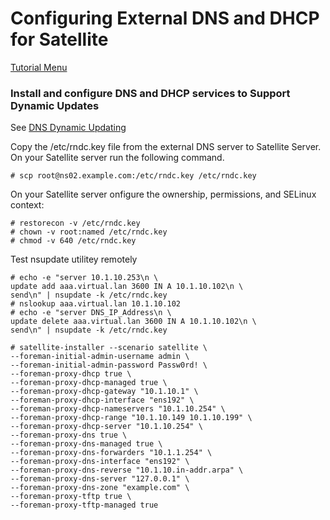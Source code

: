 # Configuring External DNS and DHCP for Satellite

[Tutorial Menu](https://github.com/pslucas0212/RedHat-Satellite-VM-Provisioning-to-vSphere-Tutorial)  

### Install and configure DNS and DHCP services to Support Dynamic Updates
See [DNS Dynamic Updating](https://github.com/pslucas0212/DNSUpdating/blob/main/README.md) 

Copy the /etc/rndc.key file from the external DNS server to Satellite Server.  On your Satellite server run the following command.
```
# scp root@ns02.example.com:/etc/rndc.key /etc/rndc.key
```

On your Satellite server onfigure the ownership, permissions, and SELinux context:
```
# restorecon -v /etc/rndc.key
# chown -v root:named /etc/rndc.key
# chmod -v 640 /etc/rndc.key
```
Test nsupdate utilitey remotely
```
# echo -e "server 10.1.10.253\n \
update add aaa.virtual.lan 3600 IN A 10.1.10.102\n \
send\n" | nsupdate -k /etc/rndc.key
# nslookup aaa.virtual.lan 10.1.10.102
# echo -e "server DNS_IP_Address\n \
update delete aaa.virtual.lan 3600 IN A 10.1.10.102\n \
send\n" | nsupdate -k /etc/rndc.key
```
```
# satellite-installer --scenario satellite \
--foreman-initial-admin-username admin \
--foreman-initial-admin-password Passw0rd! \
--foreman-proxy-dhcp true \
--foreman-proxy-dhcp-managed true \
--foreman-proxy-dhcp-gateway "10.1.10.1" \
--foreman-proxy-dhcp-interface "ens192" \
--foreman-proxy-dhcp-nameservers "10.1.10.254" \
--foreman-proxy-dhcp-range "10.1.10.149 10.1.10.199" \
--foreman-proxy-dhcp-server "10.1.10.254" \
--foreman-proxy-dns true \
--foreman-proxy-dns-managed true \
--foreman-proxy-dns-forwarders "10.1.1.254" \
--foreman-proxy-dns-interface "ens192" \
--foreman-proxy-dns-reverse "10.1.10.in-addr.arpa" \
--foreman-proxy-dns-server "127.0.0.1" \
--foreman-proxy-dns-zone "example.com" \
--foreman-proxy-tftp true \
--foreman-proxy-tftp-managed true
```


